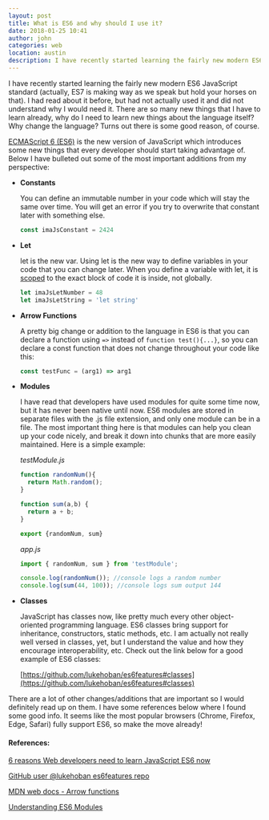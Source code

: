```yaml
---
layout: post
title: What is ES6 and why should I use it?
date: 2018-01-25 10:41
author: john
categories: web
location: austin
description: I have recently started learning the fairly new modern ES6 JavaScript standard (actually, ES7 is making it's way as we speak but let's hold our horses on that). I had read about it before, but had not actually used it and didn't understand why I would need it.
---
```

I have recently started learning the fairly new modern ES6 JavaScript standard (actually, ES7 is making way as we speak but hold your horses on that). I had read about it before, but had not actually used it and did not understand why I would need it. There are so many new things that I have to learn already, why do I need to learn new things about the language itself? Why change the language? Turns out there is some good reason, of course.

[ECMAScript 6 (ES6)](http://es6-features.org) is the new version of JavaScript which introduces some new things that every developer should start taking advantage of. Below I have bulleted out some of the most important additions from my perspective:

* **Constants**

  You can define an immutable number in your code which will stay the same over time. You will get an error if you try to overwrite that constant later with something else.

  ```javascript
  const imaJsConstant = 2424
  ```

* **Let**

  let is the new var. Using let is the new way to define variables in your code that you can change later. When you define a variable with let, it is [scoped](https://www.w3schools.com/js/js_scope.asp) to the exact block of code it is inside, not globally.

  ```javascript
  let imaJsLetNumber = 48
  let imaJsLetString = 'let string'
  ```

* **Arrow Functions**

  A pretty big change or addition to the language in ES6 is that you can declare a function using `=>` instead of `function test(){...}`, so you can declare a const function that does not change throughout your code like this:

  ```javascript
  const testFunc = (arg1) => arg1
  ```

* **Modules**

  I have read that developers have used modules for quite some time now, but it has never been native until now. ES6 modules are stored in separate files with the .js file extension, and only one module can be in a file. The most important thing here is that modules can help you clean up your code nicely, and break it down into chunks that are more easily maintained. Here is a simple example:

  *testModule.js*
  ```javascript
  function randomNum(){
    return Math.random();
  }

  function sum(a,b) {
    return a + b;
  }

  export {randomNum, sum}
  ```
  *app.js*
  ```javascript
  import { randomNum, sum } from 'testModule';

  console.log(randomNum()); //console logs a random number
  console.log(sum(44, 100)); //console logs sum output 144
  ```

* **Classes**

  JavaScript has classes now, like pretty much every other object-oriented programming language. ES6 classes bring support for inheritance, constructors, static methods, etc. I am actually not really well versed in classes, yet, but I understand the value and how they encourage interoperability, etc. Check out the link below for a good example of ES6 classes:

  [https://github.com/lukehoban/es6features#classes](https://github.com/lukehoban/es6features#classes)


There are a lot of other changes/additions that are important so I would definitely read up on them. I have some references below where I found some good info. It seems like the most popular browsers (Chrome, Firefox, Edge, Safari) fully support ES6, so make the move already!

#### References:

  [6 reasons Web developers need to learn JavaScript ES6 now](https://thenextweb.com/dd/2016/03/09/6-reasons-need-learn-javascript-es6-now-not-later/)

  [GitHub user @lukehoban es6features repo](https://github.com/lukehoban/es6features)

  [MDN web docs - Arrow functions](https://developer.mozilla.org/en-US/docs/Web/JavaScript/Reference/Functions/Arrow_functions)

  [Understanding ES6 Modules](https://www.sitepoint.com/understanding-es6-modules/)
